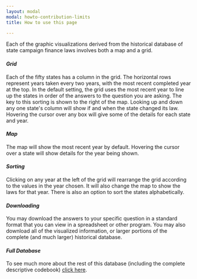 ```yaml
---
layout: modal
modal: howto-contribution-limits
title: How to use this page

---
```


<div class="tour-guidance-container"></div>

Each of the graphic visualizations derived from the historical database of state
campaign finance laws involves both a map and a grid. 

#### _Grid_

Each of the fifty states has a column in the grid. The horizontal rows represent
years taken every two years, with the most recent completed year at the top. In
the default setting, the grid uses the most recent year to line up the states in
order of the answers to the question you are asking. The key to this sorting is
shown to the right of the map. Looking up and down any one state's column will
show if and when the state changed its law. Hovering the cursor over any box
will give some of the details for each state and year.

#### _Map_

The map will show the most recent year by default. Hovering the cursor over a
state will show details for the year being shown.

#### _Sorting_

Clicking on any year at the left of the grid will rearrange the grid according
to the values in the year chosen. It will also change the map to show the laws
for that year. There is also an option to sort the states alphabetically.

#### _Downloading_

You may download the answers to your specific question in a standard format that
you can view in a spreadsheet or other program. You may also download all of the
visualized information, or larger portions of the complete (and much larger)
historical database.

#### _Full Database_

To see much more about the rest of this database (including the
complete descriptive codebook) <a href="http://cfinst.org/State/LawsDatabase.aspx">click here</a>.
